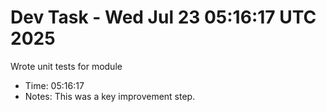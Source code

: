 # Dev Task - Wed Jul 23 05:16:17 UTC 2025
Wrote unit tests for module
- Time: 05:16:17
- Notes: This was a key improvement step.
